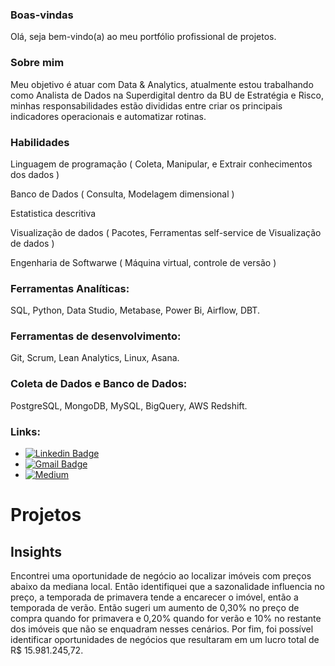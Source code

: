 ### Boas-vindas

Olá, seja bem-vindo(a) ao meu portfólio profissional de projetos.  

### Sobre mim

Meu objetivo é atuar com Data & Analytics, atualmente estou trabalhando como Analista de Dados na Superdigital dentro da BU de Estratégia e Risco, minhas responsabilidades estão divididas entre criar os principais indicadores operacionais e automatizar rotinas. 

### Habilidades

Linguagem de programação ( Coleta, Manipular, e Extrair conhecimentos dos dados ) 

Banco de Dados ( Consulta, Modelagem dimensional ) 

Estatistica descritiva 

Visualização de dados ( Pacotes, Ferramentas self-service de Visualização de dados ) 

Engenharia de Softwarwe ( Máquina virtual, controle de versão )

### Ferramentas Analíticas: 

 SQL, Python, Data Studio, Metabase, Power Bi, Airflow, DBT.

### Ferramentas de desenvolvimento: 

Git, Scrum, Lean Analytics, Linux, Asana.

### Coleta de Dados e Banco de Dados:

PostgreSQL, MongoDB, MySQL, BigQuery, AWS Redshift.

### Links:

* [![Linkedin Badge](https://img.shields.io/badge/-LinkedIn-blue?style=flat&logo=LinkedIn&logoColor=white)](https://www.linkedin.com/in/marcusviniciusbragion//)
* [![Gmail Badge](https://img.shields.io/badge/-Gmail-c14438?style=flat-square&logo=Gmail&logoColor=white&link=mailto:vinibragion@gmail.com)](mailto:vinibragion@gmail.com)
* [![Medium](https://img.shields.io/badge/Medium-12100E?style=for-the-badge&logo=medium&logoColor=white)](https://medium.com/@marcusbragion//)

# Projetos 

## Insights

Encontrei uma oportunidade de negócio ao localizar imóveis com preços abaixo da mediana local. Então identifiquei que a sazonalidade influencia no preço, a temporada de primavera tende a encarecer o imóvel, então a temporada de verão. Então sugeri um aumento de 0,30% no preço de compra quando for primavera e 0,20% quando for verão e 10% no restante dos imóveis que não se enquadram nesses cenários. Por fim, foi possível identificar oportunidades de negócios que resultaram em um lucro total de R$ 15.981.245,72.

